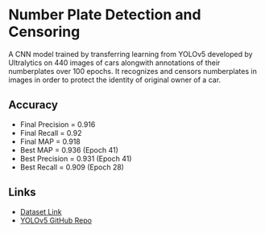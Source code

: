# Number Plate Detection and Censoring

A CNN model trained by transferring learning from YOLOv5 developed by Ultralytics on 440 images of cars alongwith annotations of their numberplates over 100 epochs. It recognizes and censors numberplates in images in order to protect the identity of original owner of a car.

## Accuracy

* Final Precision = 0.916
* Final Recall = 0.92
* Final MAP = 0.918
* Best MAP = 0.936 (Epoch 41)
* Best Precision = 0.931 (Epoch 41)
* Best Recall = 0.909 (Epoch 28)

## Links

* [Dataset Link](https://www.kaggle.com/datasets/andrewmvd/car-plate-detection)
* [YOLOv5 GitHub Repo](https://github.com/ultralytics/yolov5)
